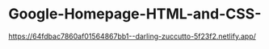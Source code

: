 # Google-Homepage-HTML-and-CSS-

https://64fdbac7860af01564867bb1--darling-zuccutto-5f23f2.netlify.app/
